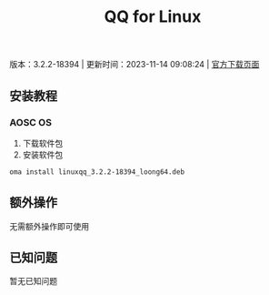 ﻿---
id: 1410
title: QQ for Linux
toc: true
weight: 1410
---

版本：3.2.2-18394 | 更新时间：2023-11-14 09:08:24 | [官方下载页面](http://app.loongapps.cn/#/detail/1410)

## 安装教程 

### AOSC OS 

1. 下载软件包
2. 安装软件包

```bash
oma install linuxqq_3.2.2-18394_loong64.deb
```

## 额外操作

无需额外操作即可使用

## 已知问题

暂无已知问题

